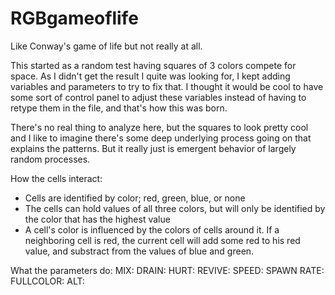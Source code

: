 # RGBgameoflife
Like Conway's game of life but not really at all.

This started as a random test having squares of 3 colors compete for space. As I didn't get the result I quite was looking for, I kept adding variables and parameters to try to fix that. I thought it would be cool to have some sort of control panel to adjust these variables instead of having to retype them in the file, and that's how this was born.

There's no real thing to analyze here, but the squares to look pretty cool and I like to imagine there's some deep underlying process going on that explains the patterns. But it really just is emergent behavior of largely random processes.

How the cells interact:
- Cells are identified by color; red, green, blue, or none
- The cells can hold values of all three colors, but will only be identified by the color that has the highest value
- A cell's color is influenced by the colors of cells around it. If a neighboring cell is red, the current cell will add some red to his red value, and substract from the values of blue and green.

What the parameters do:
MIX:
DRAIN:
HURT:
REVIVE:
SPEED:
SPAWN RATE:
FULLCOLOR:
ALT:
